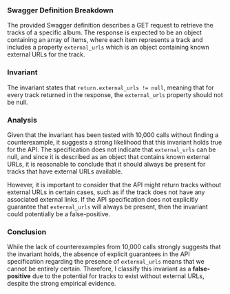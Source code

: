 ### Swagger Definition Breakdown
The provided Swagger definition describes a GET request to retrieve the tracks of a specific album. The response is expected to be an object containing an array of items, where each item represents a track and includes a property `external_urls` which is an object containing known external URLs for the track.

### Invariant
The invariant states that `return.external_urls != null`, meaning that for every track returned in the response, the `external_urls` property should not be null.

### Analysis
Given that the invariant has been tested with 10,000 calls without finding a counterexample, it suggests a strong likelihood that this invariant holds true for the API. The specification does not indicate that `external_urls` can be null, and since it is described as an object that contains known external URLs, it is reasonable to conclude that it should always be present for tracks that have external URLs available. 

However, it is important to consider that the API might return tracks without external URLs in certain cases, such as if the track does not have any associated external links. If the API specification does not explicitly guarantee that `external_urls` will always be present, then the invariant could potentially be a false-positive.

### Conclusion
While the lack of counterexamples from 10,000 calls strongly suggests that the invariant holds, the absence of explicit guarantees in the API specification regarding the presence of `external_urls` means that we cannot be entirely certain. Therefore, I classify this invariant as a **false-positive** due to the potential for tracks to exist without external URLs, despite the strong empirical evidence.
